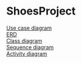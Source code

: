 # ShoesProject

<a href="https://lucid.app/lucidchart/1a0267db-4f70-4435-aeea-af353b3724a1/edit?invitationId=inv_7e4010ee-a8a7-4db4-9da8-1aa565a95399"> Use case diagram </a>
<br>
<a href="https://lucid.app/lucidchart/d7b83241-6847-47ba-ba29-db94da0a7e76/edit?invitationId=inv_0e4d36f9-6409-4363-ad33-f0736bba4670">ERD</a>
<br>
<a href="https://lucid.app/lucidchart/1d70a796-e8a2-43be-9635-8b30680f7bce/edit?invitationId=inv_853c9ec3-4803-41a1-b273-306b3f22cf7a">Class diagram</a>
<br>
<a href="https://lucid.app/lucidchart/6d8627c6-f184-47db-90de-d72b133e0f07/edit?invitationId=inv_8e7f94ab-9b05-44c0-8ed4-5ba7dd4c9b24">Sequence diagram</a>
<br>
<a href="https://lucid.app/lucidchart/952df667-5cde-480b-b738-117a534a63e1/edit?invitationId=inv_7fc8c879-90e6-4871-b6b1-4de734b6b08d">Activity diagram</a>

